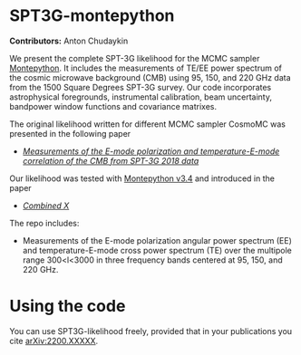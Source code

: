 # SPT3G-montepython

**Contributors:** Anton Chudaykin

We present the complete SPT-3G likelihood for the MCMC sampler [Montepython](https://github.com/brinckmann/montepython_public). It includes the measurements of TE/EE power spectrum of the cosmic microwave background (CMB) using 95, 150, and 220 GHz data from the 1500 Square Degrees SPT-3G survey. Our code incorporates astrophysical foregrounds, instrumental calibration, beam uncertainty, bandpower window functions and covariance matrixes.

The original likelihood written for different MCMC sampler CosmoMC was presented in the following paper

* [*Measurements of the E-mode polarization and temperature-E-mode correlation of the CMB from SPT-3G 2018 data*](https://arxiv.org/abs/2101.01684)

Our likelihood was tested with [Montepython v3.4](https://baudren.github.io/montepython.html) and introduced in the paper

* [*Combined X*](https://arxiv.org/abs/2200.XXXXX)

The repo includes: 

* Measurements of the E-mode polarization angular power spectrum (EE) and temperature-E-mode cross power spectrum (TE) over the multipole range 300<l<3000 in three frequency bands centered at 95, 150, and 220 GHz.

# Using the code

You can use SPT3G-likelihood freely, provided that in your publications you cite [arXiv:2200.XXXXX](https://arxiv.org/abs/22XX.XXXXX). 
